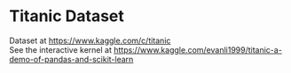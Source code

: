 # Titanic Dataset
Dataset at https://www.kaggle.com/c/titanic 
<br>
See the interactive kernel at https://www.kaggle.com/evanli1999/titanic-a-demo-of-pandas-and-scikit-learn
